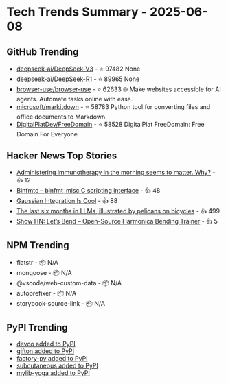 # Tech Trends Summary - 2025-06-08

## GitHub Trending
- [deepseek-ai/DeepSeek-V3](https://github.com/deepseek-ai/DeepSeek-V3) - ⭐ 97482
  None
- [deepseek-ai/DeepSeek-R1](https://github.com/deepseek-ai/DeepSeek-R1) - ⭐ 89965
  None
- [browser-use/browser-use](https://github.com/browser-use/browser-use) - ⭐ 62633
  🌐 Make websites accessible for AI agents. Automate tasks online with ease.
- [microsoft/markitdown](https://github.com/microsoft/markitdown) - ⭐ 58783
  Python tool for converting files and office documents to Markdown.
- [DigitalPlatDev/FreeDomain](https://github.com/DigitalPlatDev/FreeDomain) - ⭐ 58528
  DigitalPlat FreeDomain: Free Domain For Everyone

## Hacker News Top Stories
- [Administering immunotherapy in the morning seems to matter. Why?](https://www.owlposting.com/p/the-time-of-day-that-immunotherapy) - 👍 12
- [Binfmtc – binfmt_misc C scripting interface](https://www.netfort.gr.jp/~dancer/software/binfmtc.html.en) - 👍 48
- [Gaussian Integration Is Cool](https://rohangautam.github.io/blog/chebyshev_gauss/) - 👍 88
- [The last six months in LLMs, illustrated by pelicans on bicycles](https://simonwillison.net/2025/Jun/6/six-months-in-llms/) - 👍 499
- [Show HN: Let’s Bend – Open-Source Harmonica Bending Trainer](https://letsbend.de) - 👍 5

## NPM Trending
- flatstr - 📦 N/A
- mongoose - 📦 N/A
- @vscode/web-custom-data - 📦 N/A
- autoprefixer - 📦 N/A
- storybook-source-link - 📦 N/A

## PyPI Trending
- [devco added to PyPI](https://pypi.org/project/devco/)
- [gifton added to PyPI](https://pypi.org/project/gifton/)
- [factory-py added to PyPI](https://pypi.org/project/factory-py/)
- [subcutaneous added to PyPI](https://pypi.org/project/subcutaneous/)
- [mylib-yoga added to PyPI](https://pypi.org/project/mylib-yoga/)
